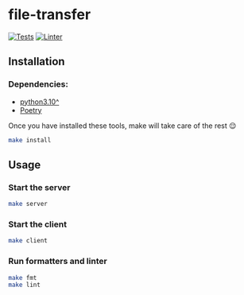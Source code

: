 # file-transfer
[![Tests](https://github.com/matias-gonz/file-transfer/actions/workflows/tests.yml/badge.svg)](https://github.com/matias-gonz/file-transfer/actions/workflows/tests.yml)
[![Linter](https://github.com/matias-gonz/file-transfer/actions/workflows/linter.yml/badge.svg?branch=main)](https://github.com/matias-gonz/file-transfer/actions/workflows/linter.yml)

## Installation

### Dependencies:
* [python3.10^](https://www.python.org/downloads/)
* [Poetry](https://python-poetry.org/docs/#installation)

Once you have installed these tools, make will take care of the rest :relieved:

``` bash
make install
```

## Usage

### Start the server
``` bash
make server
```

### Start the client
``` bash
make client
```

### Run formatters and linter
``` bash
make fmt
make lint
```
